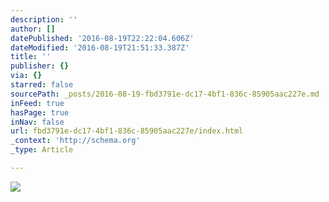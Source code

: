 ```yaml
---
description: ''
author: []
datePublished: '2016-08-19T22:22:04.606Z'
dateModified: '2016-08-19T21:51:33.387Z'
title: ''
publisher: {}
via: {}
starred: false
sourcePath: _posts/2016-08-19-fbd3791e-dc17-4bf1-836c-85905aac227e.md
inFeed: true
hasPage: true
inNav: false
url: fbd3791e-dc17-4bf1-836c-85905aac227e/index.html
_context: 'http://schema.org'
_type: Article

---
```

![](https://the-grid-user-content.s3-us-west-2.amazonaws.com/0025f9d4-04dc-4d23-9de6-b2b1f142f2a0.jpg)